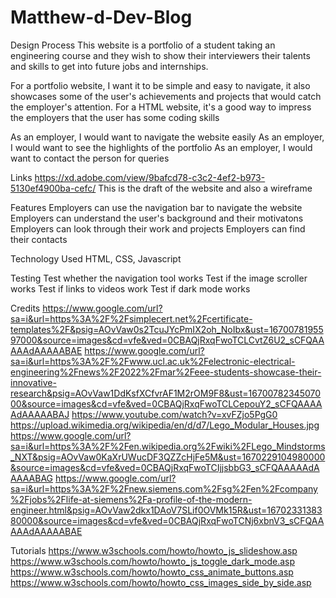 # Matthew-d-Dev-Blog

Design Process
This website is a portfolio of a student taking an engineering course and they wish to show their interviewers their talents and skills to get into future jobs and internships.

For a portfolio website, I want it to be simple and easy to navigate, it also showcases some of the user's achievements and projects that would catch the employer's attention. For a HTML website, it's a good way to impress the employers that the user has some coding skills

As an employer, I would want to navigate the website easily
As an employer, I would want to see the highlights of the portfolio
As an employer, I would want to contact the person for queries

Links
https://xd.adobe.com/view/9bafcd78-c3c2-4ef2-b973-5130ef4900ba-cefc/
This is the draft of the website and also a wireframe

Features
Employers can use the navigation bar to navigate the website
Employers can understand the user's background and their motivatons
Employers can look through their work and projects
Employers can find their contacts

Technology Used
HTML, CSS, Javascript

Testing
Test whether the navigation tool works
Test if the image scroller works
Test if links to videos work
Test if dark mode works

Credits
https://www.google.com/url?sa=i&url=https%3A%2F%2Fsimplecert.net%2Fcertificate-templates%2F&psig=AOvVaw0s2TcuJYcPmIX2oh_NoIbx&ust=1670078195597000&source=images&cd=vfe&ved=0CBAQjRxqFwoTCLCvtZ6U2_sCFQAAAAAdAAAAABAE
https://www.google.com/url?sa=i&url=https%3A%2F%2Fwww.ucl.ac.uk%2Felectronic-electrical-engineering%2Fnews%2F2022%2Fmar%2Feee-students-showcase-their-innovative-research&psig=AOvVaw1DdKsfXCfvrAF1M2rOM9F8&ust=1670078234507000&source=images&cd=vfe&ved=0CBAQjRxqFwoTCLCepouY2_sCFQAAAAAdAAAAABAJ
https://www.youtube.com/watch?v=xvFZjo5PgG0
https://upload.wikimedia.org/wikipedia/en/d/d7/Lego_Modular_Houses.jpg
https://www.google.com/url?sa=i&url=https%3A%2F%2Fen.wikipedia.org%2Fwiki%2FLego_Mindstorms_NXT&psig=AOvVaw0KaXrUWucDF3QZZcHjFe5M&ust=1670229104980000&source=images&cd=vfe&ved=0CBAQjRxqFwoTCIjjsbbG3_sCFQAAAAAdAAAAABAG
https://www.google.com/url?sa=i&url=https%3A%2F%2Fnew.siemens.com%2Fsg%2Fen%2Fcompany%2Fjobs%2Flife-at-siemens%2Fa-profile-of-the-modern-engineer.html&psig=AOvVaw2dkx1DAoV7SLif0OVMk15R&ust=1670233138380000&source=images&cd=vfe&ved=0CBAQjRxqFwoTCNj6xbnV3_sCFQAAAAAdAAAAABAE


Tutorials
https://www.w3schools.com/howto/howto_js_slideshow.asp
https://www.w3schools.com/howto/howto_js_toggle_dark_mode.asp
https://www.w3schools.com/howto/howto_css_animate_buttons.asp
https://www.w3schools.com/howto/howto_css_images_side_by_side.asp
